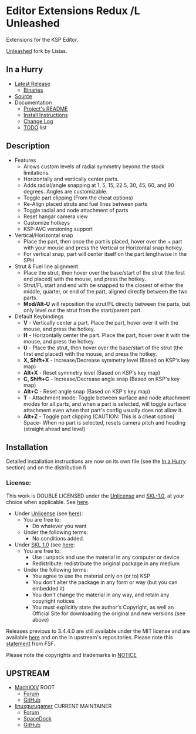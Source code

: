 # Editor Extensions Redux /L Unleashed

Extensions for the KSP Editor.

[Unleashed](https://ksp.lisias.net/add-ons-unleashed/) fork by Lisias.


## In a Hurry

* [Latest Release](https://github.com/net-lisias-kspu/EditorExtensionsRedux/releases)
	+ [Binaries](https://github.com/net-lisias-kspu/EditorExtensionsRedux/tree/Archive)
* [Source](https://github.com/net-lisias-kspu/EditorExtensionsRedux)
* Documentation
	+ [Project's README](https://github.com/net-lisias-kspu/EditorExtensionsRedux/blob/master/README.md)
	+ [Install Instructions](https://github.com/net-lisias-kspu/EditorExtensionsRedux/blob/master/INSTALL.md)
	+ [Change Log](./CHANGE_LOG.md)
	+ [TODO](./TODO.md) list


## Description

* Features
	+ Allows custom levels of radial symmetry beyond the stock limitations.
	+ Horizontally and vertically center parts.
	+ Adds radial/angle snapping at 1, 5, 15, 22.5, 30, 45, 60, and 90 degrees. Angles are customizable.
	+ Toggle part clipping (From the cheat options)
	+ Re-Align placed struts and fuel lines between parts 
	+ Toggle radial and node attachment of parts
	+ Reset hangar camera view
	+ Customize hotkeys
	+ KSP-AVC versioning support
* Vertical/Horizontal snap
	+ Place the part, then once the part is placed, hover over the 	+ part with your mouse and press the Vertical or Horizontal snap hotkey.
	+ For vertical snap, part will center itself on the part lengthwise in the SPH
* Strut & Fuel line alignment
	+ Place the strut, then hover over the base/start of the strut (the first end placed) with the mouse, and press the hotkey.
	+ Strut/FL start and end with be snapped to the closest of either the middle, quarter, or end of the part, aligned directly between the two parts.
	+ **Mod/Alt-U** will reposition the strut/FL directly between the parts, but only level out the strut from the start/parent part.
* Default Keybindings
	+ **V** - Vertically center a part. Place the part, hover over it with the mouse, and press the hotkey.
	+ **H** - Horizontally center the part. Place the part, hover over it with the mouse, and press the hotkey.
	+ **U** - Place the strut, then hover over the base/start of the strut (the first end placed) with the mouse, and press the hotkey.
	+ **X, Shift+X** - Increase/Decrease symmetry level (Based on KSP's key map)
	+ **Alt+X** - Reset symmetry level (Based on KSP's key map)
	+ **C, Shift+C** - Increase/Decrease angle snap (Based on KSP's key map)
	+ **Alt+C** - Reset angle snap (Based on KSP's key map)
	+ **T** - Attachment mode: Toggle between surface and node attachment modes for all parts, and when a part is selected, will toggle surface attachment even when that part's config usually does not allow it.
	+ **Alt+Z** - Toggle part clipping (CAUTION: This is a cheat option)
Space- When no part is selected, resets camera pitch and heading (straight ahead and level)


## Installation

Detailed installation instructions are now on its own file (see the [In a Hurry](#in-a-hurry) section) and on the distribution fi

### License:

This work is DOUBLE LICENSED under the [Unlicense](http://unlicense.org) and [SKL-1.0](https://ksp.lisias.net/SKL-1_0.txt), at your choice when applicable. See [here](./LICENSE).

* Under [Unlicense](http://unlicense.org) (see [here](./LICENSE.UN)):
	+ You are free to:
		- Do whatever you want
	+ Under the following terms:
		- No conditions added. 
* Under [SKL 1.0](https://ksp.lisias.net/SKL-1_0.txt) (see [here](./LICENSE.SKL-1_0):
	+ You are free to:
		- Use : unpack and use the material in any computer or device
		- Redistribute: redistribute the original package in any medium
	+ Under the following terms:
		- You agree to use the material only on (or to) KSP
		- You don't alter the package in any form or way (but you can embedded it)
		- You don't change the material in any way, and retain any copyright notices
		- You must explicitly state the author's Copyright, as well an Official Site for downloading the original and new versions (see above) 

Releases previous to 3.4.4.0  are still available under the MIT license and are available [here](https://github.com/net-lisias-kspu/EditorExtensionsRedux/tree/Source/MIT) and on the in upstream's repositories. Please note this [statement](https://www.gnu.org/licenses/license-list.en.html#Expat) from FSF.

Please note the copyrights and trademarks in [NOTICE](./NOTICE)


## UPSTREAM

* [MachXXV](https://github.com/MachXXV/EditorExtensions) ROOT
	+ [Forum](https://forum.kerbalspaceprogram.com/index.php?/topic/35703-103-editor-extensions-v212-23-june/&tab=comments#comment-489514)
	+ [GitHub](https://github.com/MachXXV/EditorExtensions)
* [linuxgurugamer](https://forum.kerbalspaceprogram.com/index.php?/profile/129964-linuxgurugamer/) CURRENT MAINTAINER
	+ [Forum](https://forum.kerbalspaceprogram.com/index.php?/topic/127378-151-editor-extensions-redux-released-with-selectroot-merge-stripsymmetry-nooffsetlimits/)
	+ [SpaceDock](https://spacedock.info/mod/48/Editor%20Extensions%20Redux)
	+ [GitHub](https://github.com/linuxgurugamer/EditorExtensionsRedux)
